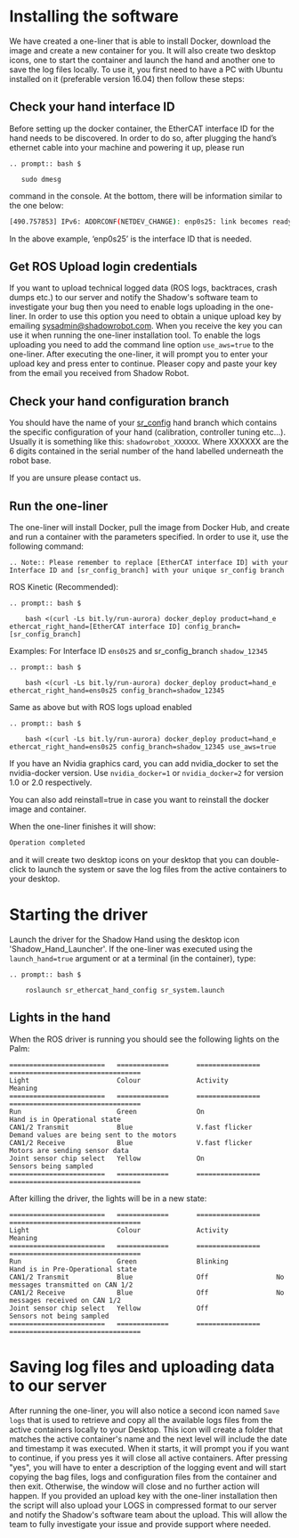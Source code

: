 # Installing the software

We have created a one-liner that is able to install Docker, download the image and create a new container for you. It will also create two desktop icons, one to start the container and launch the hand and another one to save the log files locally. To use it, you first need to have a PC with Ubuntu installed on it (preferable version 16.04) then follow these steps:

## Check your hand interface ID

Before setting up the docker container, the EtherCAT interface ID for the hand needs to be discovered. In order to do so, after plugging the hand’s ethernet cable into your machine and powering it up, please run

```eval_rst
.. prompt:: bash $

   sudo dmesg
```
command in the console. At the bottom, there will be information similar to the one below:

```bash
[490.757853] IPv6: ADDRCONF(NETDEV_CHANGE): enp0s25: link becomes ready
```
In the above example, ‘enp0s25’ is the interface ID that is needed.

## Get ROS Upload login credentials

If you want to upload technical logged data (ROS logs, backtraces, crash dumps etc.) to our server and notify the Shadow's software team to investigate your bug then you need to enable logs uploading in the one-liner. In order to use this option you need to obtain a unique upload key by emailing sysadmin@shadowrobot.com. When you receive the key you can use it when running the one-liner installation tool. To enable the logs uploading you need to add the command line option ```use_aws=true``` to the one-liner.
After executing the one-liner, it will prompt you to enter your upload key and press enter to continue. Pleaser copy and paste your key from the email you received from Shadow Robot.

## Check your hand configuration branch

You should have the name of your [sr_config](https://github.com/shadow-robot/sr-config) hand branch which contains the specific configuration of your hand (calibration, controller tuning etc…).
Usually it is something like this: ``shadowrobot_XXXXXX``. Where XXXXXX are the 6 digits contained in the serial number of the hand labelled underneath the robot base.

If you are unsure please contact us.

## Run the one-liner

The one-liner will install Docker, pull the image from Docker Hub, and create and run a container with the parameters specified. In order to use it, use the following command:

```eval_rst
.. Note:: Please remember to replace [EtherCAT interface ID] with your Interface ID and [sr_config_branch] with your unique sr_config branch
```

ROS Kinetic (Recommended):

```eval_rst
.. prompt:: bash $

    bash <(curl -Ls bit.ly/run-aurora) docker_deploy product=hand_e ethercat_right_hand=[EtherCAT interface ID] config_branch=[sr_config_branch]
```

Examples:
For Interface ID ```ens0s25``` and sr_config_branch ```shadow_12345```

```eval_rst
.. prompt:: bash $

    bash <(curl -Ls bit.ly/run-aurora) docker_deploy product=hand_e ethercat_right_hand=ens0s25 config_branch=shadow_12345
```  

Same as above but with ROS logs upload enabled

```eval_rst
.. prompt:: bash $

    bash <(curl -Ls bit.ly/run-aurora) docker_deploy product=hand_e ethercat_right_hand=ens0s25 config_branch=shadow_12345 use_aws=true 
```  

If you have an Nvidia graphics card, you can add nvidia_docker to set the nvidia-docker version. Use ``nvidia_docker=1`` or ``nvidia_docker=2`` for version 1.0 or 2.0 respectively.

You can also add reinstall=true in case you want to reinstall the docker image and container. 

When the one-liner finishes it will show:

```bash
Operation completed
```

and it will create two desktop icons on your desktop that you can double-click to launch the system or save the log files from the active containers to your desktop.

# Starting the driver

Launch the driver for the Shadow Hand using the desktop icon 'Shadow_Hand_Launcher'. If the one-liner was executed using the ```launch_hand=true``` argument or at a terminal (in the container), type:

```eval_rst
.. prompt:: bash $

    roslaunch sr_ethercat_hand_config sr_system.launch
```

## Lights in the hand
When the ROS driver is running you should see the following lights on the Palm:

```eval_rst
========================   =============       ================    =================================
Light                      Colour              Activity            Meaning
========================   =============       ================    =================================
Run                        Green               On                  Hand is in Operational state
CAN1/2 Transmit            Blue                V.fast flicker      Demand values are being sent to the motors
CAN1/2 Receive             Blue                V.fast flicker      Motors are sending sensor data
Joint sensor chip select   Yellow              On                  Sensors being sampled
========================   =============       ================    =================================
```

After killing the driver, the lights will be in a new state:
```eval_rst
========================   =============       ================    =================================
Light                      Colour              Activity            Meaning
========================   =============       ================    =================================
Run                        Green               Blinking            Hand is in Pre-Operational state
CAN1/2 Transmit            Blue                Off                 No messages transmitted on CAN 1/2
CAN1/2 Receive             Blue                Off                 No messages received on CAN 1/2
Joint sensor chip select   Yellow              Off                 Sensors not being sampled
========================   =============       ================    =================================
```

# Saving log files and uploading data to our server
After running the one-liner, you will also notice a second icon named `Save logs` that is used to retrieve and copy all the available logs files from the active containers locally to your Desktop. This icon will create a folder that matches the active container's name and the next level will include the date and timestamp it was executed. When it starts, it will prompt you if you want to continue, if you press yes it will close all active containers. After pressing "yes", you will have to enter a description of the logging event and will start copying the bag files, logs and configuration files from the container and then exit. Otherwise, the window will close and no further action will happen. If you provided an upload key with the one-liner installation then the script will also upload your LOGS in compressed format to our server and notify the Shadow's software team about the upload. This will allow the team to fully investigate your issue and provide support where needed.
